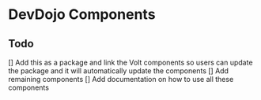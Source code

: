 # DevDojo Components

## Todo
[] Add this as a package and link the Volt components so users can update the package and it will automatically update the components
[] Add remaining components
[] Add documentation on how to use all these components
